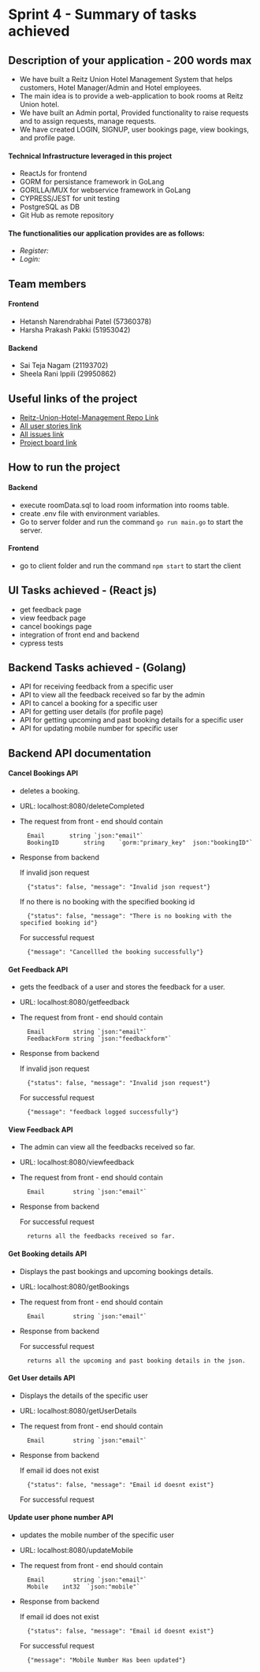 # Sprint 4 - Summary of tasks achieved

## Description of your application - 200 words max
- We have built a Reitz Union Hotel Management System that helps customers, Hotel Manager/Admin and Hotel employees. 
- The main idea is to provide a web-application to book rooms at Reitz Union hotel.
- We have built an Admin portal, Provided functionality to raise requests and to assign requests, manage requests. 
- We have created LOGIN, SIGNUP, user bookings page, view bookings, and profile page. 

#### Technical Infrastructure leveraged in this project
- ReactJs for frontend 
- GORM for persistance framework in GoLang
- GORILLA/MUX for webservice framework in GoLang
- CYPRESS/JEST for unit testing
- PostgreSQL as DB
- Git Hub as remote repository 

#### The functionalities our application provides are as follows:

- *Register:* 
- *Login:* 



## Team members
#### Frontend
- Hetansh Narendrabhai Patel (57360378)
- Harsha Prakash Pakki (51953042)
#### Backend
- Sai Teja Nagam (21193702)
- Sheela Rani Ippili (29950862)

## Useful links of the project
- [Reitz-Union-Hotel-Management Repo Link](https://github.com/Stnagam/Reitz-Union-Hotel-Management) 
- [All user stories link](https://github.com/Stnagam/Reitz-Union-Hotel-Management/projects/1)
- [All issues link](https://github.com/Stnagam/Reitz-Union-Hotel-Management/projects)
- [Project board link](https://github.com/Stnagam/Reitz-Union-Hotel-Management/projects/5)


## How to run the project

#### Backend
- execute roomData.sql to load room information into rooms table.
- create .env file with environment variables.
- Go to server folder and run the command `go run main.go` to start the server.

#### Frontend
- go to client folder and run the command `npm start` to start the client

## UI Tasks achieved - (React js)
- get feedback page
- view feedback page
- cancel bookings page
- integration of front end and backend
- cypress tests

## Backend Tasks achieved - (Golang)
- API for receiving feedback from a specific user
- API to view all the feedback received so far by the admin
- API to cancel a booking for a specific user
- API for getting user details (for profile page)
- API for getting upcoming and past booking details for a specific user
- API for updating mobile number for specific user

## Backend API documentation

####  Cancel Bookings API

- deletes a booking.
- URL: localhost:8080/deleteCompleted
- The request from front - end should contain


        Email       string `json:"email"`
        BookingID       string    `gorm:"primary_key"  json:"bookingID"`

- Response from backend  

    If invalid json request

        {"status": false, "message": "Invalid json request"}

    If no there is no booking with the specified booking id

        {"status": false, "message": "There is no booking with the specified booking id"}

    For successful request 

        {"message": "Cancellled the booking successfully"}

####  Get Feedback API

- gets the feedback of a user and stores the feedback for a user.
- URL: localhost:8080/getfeedback
- The request from front - end should contain

	    Email        string `json:"email"`
	    FeedbackForm string `json:"feedbackform"`

- Response from backend  

    If invalid json request

        {"status": false, "message": "Invalid json request"}

    For successful request 

        {"message": "feedback logged successfully"}

####  View Feedback API

- The admin can view all the feedbacks received so far.
- URL: localhost:8080/viewfeedback
- The request from front - end should contain

	    Email        string `json:"email"`

- Response from backend  

    For successful request 

        returns all the feedbacks received so far.

####  Get Booking details API

- Displays the past bookings and upcoming bookings details.
- URL: localhost:8080/getBookings
- The request from front - end should contain

	    Email        string `json:"email"`

- Response from backend  

    For successful request 

        returns all the upcoming and past booking details in the json.

####  Get User details API

- Displays the details of the specific user
- URL: localhost:8080/getUserDetails
- The request from front - end should contain

	    Email        string `json:"email"`

- Response from backend  

    If email id does not exist 

        {"status": false, "message": "Email id doesnt exist"}

    For successful request


####  Update user phone number API

- updates the mobile number of the specific user
- URL: localhost:8080/updateMobile
- The request from front - end should contain

	    Email        string `json:"email"`
        Mobile    int32  `json:"mobile"`

- Response from backend  

    If email id does not exist 

        {"status": false, "message": "Email id doesnt exist"}

    For successful request

        {"message": "Mobile Number Has been updated"}
